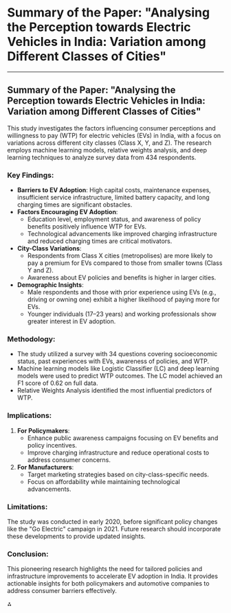 # Summary of the Paper: "Analysing the Perception towards Electric Vehicles in India: Variation among Different Classes of Cities"

---

## Summary of the Paper: "Analysing the Perception towards Electric Vehicles in India: Variation among Different Classes of Cities"

This study investigates the factors influencing consumer perceptions and willingness to pay (WTP) for electric vehicles (EVs) in India, with a focus on variations across different city classes (Class X, Y, and Z). The research employs machine learning models, relative weights analysis, and deep learning techniques to analyze survey data from 434 respondents.

### Key Findings:

- **Barriers to EV Adoption**: High capital costs, maintenance expenses, insufficient service infrastructure, limited battery capacity, and long charging times are significant obstacles.
- **Factors Encouraging EV Adoption**:
    - Education level, employment status, and awareness of policy benefits positively influence WTP for EVs.
    - Technological advancements like improved charging infrastructure and reduced charging times are critical motivators.
- **City-Class Variations**:
    - Respondents from Class X cities (metropolises) are more likely to pay a premium for EVs compared to those from smaller towns (Class Y and Z).
    - Awareness about EV policies and benefits is higher in larger cities.
- **Demographic Insights**:
    - Male respondents and those with prior experience using EVs (e.g., driving or owning one) exhibit a higher likelihood of paying more for EVs.
    - Younger individuals (17–23 years) and working professionals show greater interest in EV adoption.


### Methodology:

- The study utilized a survey with 34 questions covering socioeconomic status, past experiences with EVs, awareness of policies, and WTP.
- Machine learning models like Logistic Classifier (LC) and deep learning models were used to predict WTP outcomes. The LC model achieved an F1 score of 0.62 on full data.
- Relative Weights Analysis identified the most influential predictors of WTP.


### Implications:

1. **For Policymakers**:
    - Enhance public awareness campaigns focusing on EV benefits and policy incentives.
    - Improve charging infrastructure and reduce operational costs to address consumer concerns.
2. **For Manufacturers**:
    - Target marketing strategies based on city-class-specific needs.
    - Focus on affordability while maintaining technological advancements.

### Limitations:

The study was conducted in early 2020, before significant policy changes like the "Go Electric" campaign in 2021. Future research should incorporate these developments to provide updated insights.

### Conclusion:

This pioneering research highlights the need for tailored policies and infrastructure improvements to accelerate EV adoption in India. It provides actionable insights for both policymakers and automotive companies to address consumer barriers effectively.

<div>⁂</div>
